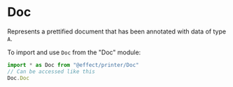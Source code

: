 # Doc

Represents a prettified document that has been annotated with data of type
`A`.

To import and use `Doc` from the "Doc" module:

```ts
import * as Doc from "@effect/printer/Doc"
// Can be accessed like this
Doc.Doc
```
